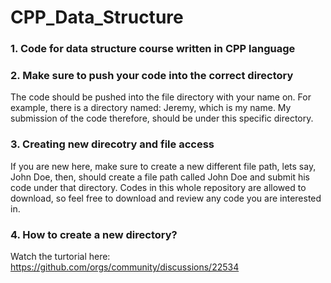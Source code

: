 # CPP_Data_Structure
<h3>1. Code for data structure course written in CPP language</h3>
<h3>2. Make sure to push your code into the correct directory</h3>
<p>The code should be pushed into the file directory with your name on. For example, there is a directory named: Jeremy, which is my name. My submission of the code therefore, should be under this specific directory.</p>
<h3>3. Creating new direcotry and file access</h3>
<p>If you are new here, make sure to create a new different file path, lets say, John Doe, then, should create a file path called John Doe and submit his code under that directory.
Codes in this whole repository are allowed to download, so feel free to download and review any code you are interested in.
</p>
<h3>4. How to create a new directory?</h3>
<p>Watch the turtorial here: <a href>https://github.com/orgs/community/discussions/22534</a></p>
